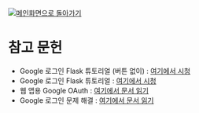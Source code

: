 [![메인화면으로 돌아가기](https://img.shields.io/badge/메인화면으로_돌아가기-blueviolet.svg)](https://github.com/juho-creator/Calendar2Onenote/blob/main/README.KR.md)

# 참고 문헌 
- Google 로그인 Flask 튜토리얼 (버튼 없이) : [여기에서 시청](https://www.youtube.com/watch?v=fZLWO3_V06Q)
- Google 로그인 Flask 튜토리얼 : [여기에서 시청](https://www.youtube.com/watch?v=n4e3Cy2Tq3Q)
- 웹 앱용 Google OAuth : [여기에서 문서 읽기](https://developers.google.com/identity/protocols/oauth2/web-server#python)
- Google 로그인 문제 해결 : [여기에서 문서 읽기](https://support.google.com/accounts/answer/12917337?hl=en#zippy=%2Cinvalid-request)

